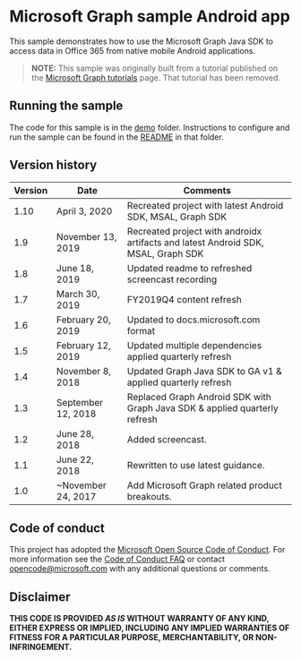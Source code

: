 # Microsoft Graph sample Android app

This sample demonstrates how to use the Microsoft Graph Java SDK to access data in Office 365 from native mobile Android applications.

> **NOTE:** This sample was originally built from a tutorial published on the [Microsoft Graph tutorials](https://docs.microsoft.com/graph/tutorials) page. That tutorial has been removed.

## Running the sample

The code for this sample is in the [demo](demo) folder. Instructions to configure and run the sample can be found in the [README](demo/README.md) in that folder.

## Version history

| Version | Date               | Comments                                                                   |
| ------- | ------------------ | -------------------------------------------------------------------------- |
| 1.10    | April 3, 2020      | Recreated project with latest Android SDK, MSAL, Graph SDK                 |
| 1.9     | November 13, 2019  | Recreated project with androidx artifacts and latest Android SDK, MSAL, Graph SDK |
| 1.8     | June 18, 2019      | Updated readme to refreshed screencast recording                           |
| 1.7     | March 30, 2019     | FY2019Q4 content refresh                                                   |
| 1.6     | February 20, 2019  | Updated to docs.microsoft.com format                                       |
| 1.5     | February 12, 2019  | Updated multiple dependencies applied quarterly refresh                    |
| 1.4     | November 8, 2018   | Updated Graph Java SDK to GA v1 & applied quarterly refresh                |
| 1.3     | September 12, 2018 | Replaced Graph Android SDK with Graph Java SDK & applied quarterly refresh |
| 1.2     | June 28, 2018      | Added screencast.                                                          |
| 1.1     | June 22, 2018      | Rewritten to use latest guidance.                                          |
| 1.0     | ~November 24, 2017 | Add Microsoft Graph related product breakouts.                             |

## Code of conduct

This project has adopted the [Microsoft Open Source Code of Conduct](https://opensource.microsoft.com/codeofconduct/). For more information see the [Code of Conduct FAQ](https://opensource.microsoft.com/codeofconduct/faq/) or contact [opencode@microsoft.com](mailto:opencode@microsoft.com) with any additional questions or comments.

## Disclaimer

**THIS CODE IS PROVIDED _AS IS_ WITHOUT WARRANTY OF ANY KIND, EITHER EXPRESS OR IMPLIED, INCLUDING ANY IMPLIED WARRANTIES OF FITNESS FOR A PARTICULAR PURPOSE, MERCHANTABILITY, OR NON-INFRINGEMENT.**
